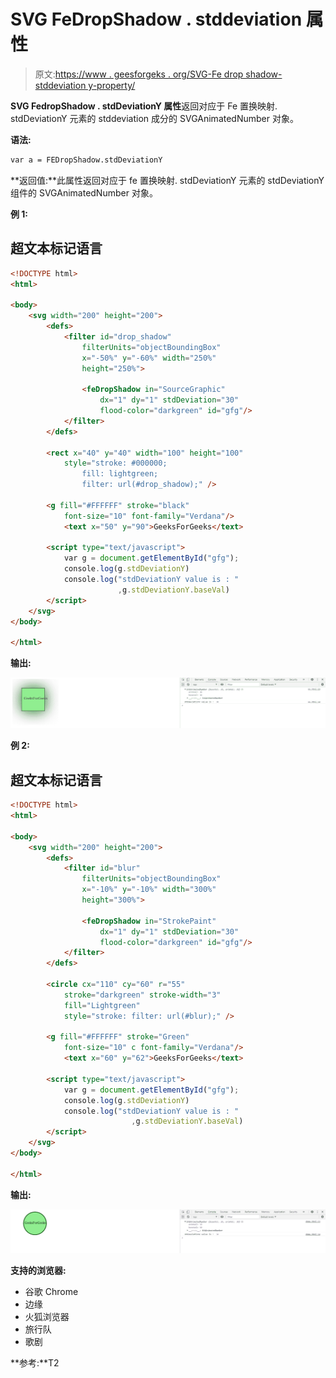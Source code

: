# SVG FeDropShadow . stddeviation 属性

> 原文:[https://www . geesforgeks . org/SVG-Fe drop shadow-stddeviation y-property/](https://www.geeksforgeeks.org/svg-fedropshadow-stddeviationy-property/)

**SVG FedropShadow . stdDeviationY 属性**返回对应于 Fe 置换映射. stdDeviationY 元素的 stddeviation 成分的 SVGAnimatedNumber 对象。

**语法:**

```html
var a = FEDropShadow.stdDeviationY
```

**返回值:**此属性返回对应于 fe 置换映射. stdDeviationY 元素的 stdDeviationY 组件的 SVGAnimatedNumber 对象。

**例 1:**

## 超文本标记语言

```html
<!DOCTYPE html> 
<html> 

<body> 
    <svg width="200" height="200"> 
        <defs> 
            <filter id="drop_shadow"
                filterUnits="objectBoundingBox"
                x="-50%" y="-60%" width="250%"
                height="250%"> 

                <feDropShadow in="SourceGraphic"
                    dx="1" dy="1" stdDeviation="30"
                    flood-color="darkgreen" id="gfg"/> 
            </filter> 
        </defs> 

        <rect x="40" y="40" width="100" height="100"
            style="stroke: #000000; 
                fill: lightgreen; 
                filter: url(#drop_shadow);" /> 

        <g fill="#FFFFFF" stroke="black"
            font-size="10" font-family="Verdana"/> 
            <text x="50" y="90">GeeksForGeeks</text> 

        <script type="text/javascript">
            var g = document.getElementById("gfg");
            console.log(g.stdDeviationY)
            console.log("stdDeviationY value is : "
                        ,g.stdDeviationY.baseVal)
        </script>
    </svg> 
</body> 

</html> 
```

**输出:**

![](img/92025c2e51a96854b6c61991d1dc7475.png)

**例 2:**

## 超文本标记语言

```html
<!DOCTYPE html> 
<html> 

<body> 
    <svg width="200" height="200"> 
        <defs> 
            <filter id="blur"
                filterUnits="objectBoundingBox"
                x="-10%" y="-10%" width="300%"
                height="300%"> 

                <feDropShadow in="StrokePaint"
                    dx="1" dy="1" stdDeviation="30"
                    flood-color="darkgreen" id="gfg"/> 
            </filter> 
        </defs>

        <circle cx="110" cy="60" r="55"
            stroke="darkgreen" stroke-width="3"
            fill="Lightgreen"
            style="stroke: filter: url(#blur);" /> 

        <g fill="#FFFFFF" stroke="Green"
            font-size="10" c font-family="Verdana"/> 
            <text x="60" y="62">GeeksForGeeks</text> 

        <script type="text/javascript">
            var g = document.getElementById("gfg");
            console.log(g.stdDeviationY)
            console.log("stdDeviationY value is : "
                           ,g.stdDeviationY.baseVal)
        </script>
    </svg> 
</body> 

</html> 
```

**输出:**

![](img/2ad9483523110c35311020c394e01ccc.png)

**支持的浏览器:**

*   谷歌 Chrome
*   边缘
*   火狐浏览器
*   旅行队
*   歌剧

**参考:**T2